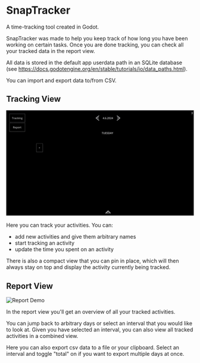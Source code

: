 # SnapTracker
A time-tracking tool created in Godot.

SnapTracker was made to help you keep track of how long you have been working on certain tasks. Once you are done tracking, you can check all your tracked data in the report view.

All data is stored in the default app userdata path in an SQLite database (see https://docs.godotengine.org/en/stable/tutorials/io/data_paths.html).

You can import and export data to/from CSV.

## Tracking View

![Tracking Demo](./documentation/demo/tracking_demo.GIF)

Here you can track your activities. You can:

* add new activities and give them arbitrary names
* start tracking an activity
* update the time you spent on an activity

There is also a compact view that you can pin in place, which will then always stay on top and display the activity currently being tracked.

## Report View

![Report Demo](./documentation/demo/report_demo.GIF)

In the report view you'll get an overview of all your tracked activities.

You can jump back to arbitrary days or select an interval that you would like to look at. Given you have selected an interval, you can also view all tracked activities in a combined view.

Here you can also export csv data to a file or your clipboard. Select an interval and toggle "total" on if you want to export multiple days at once.
